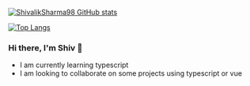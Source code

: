 [![ShivalikSharma98 GitHub stats](https://github-readme-stats.vercel.app/api?username=ShivalikSharma98)](https://github.com/ShivalikSharma98/github-readme-stats)

[![Top Langs](https://github-readme-stats.vercel.app/api/top-langs/?username=ShivalikSharma98&layout=compact)](https://github.com/ShivalikSharma98/github-readme-stats)








### Hi there, I'm Shiv 👋
- I am currently learning typescript
- I am looking to collaborate on some projects using typescript or vue

<!--
**ShivalikSharma98/ShivalikSharma98** is a ✨ _special_ ✨ repository because its `README.md` (this file) appears on your GitHub profile.

Here are some ideas to get you started:

- 🔭 I’m currently working on ...
- 🌱 I’m currently learning ...
- 👯 I’m looking to collaborate on ...
- 🤔 I’m looking for help with ...
- 💬 Ask me about ...
- 📫 How to reach me: ...
- 😄 Pronouns: ...
- ⚡ Fun fact: ...
-->

